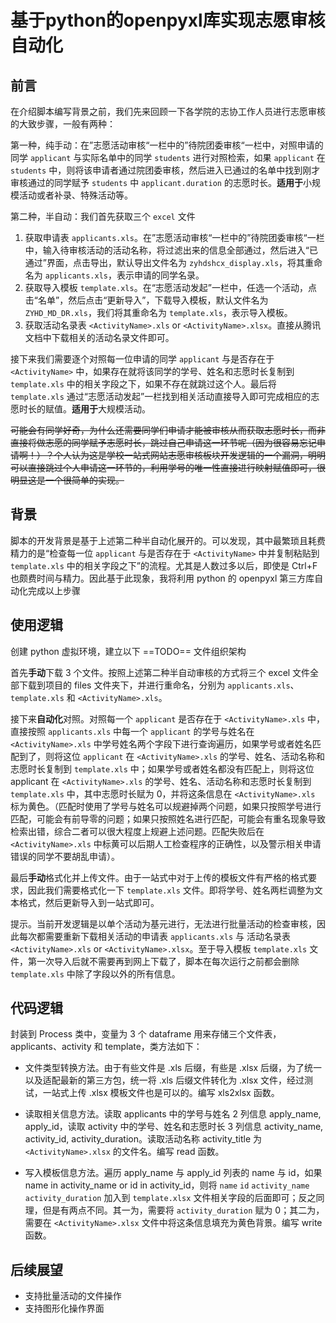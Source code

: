 # 基于python的openpyxl库实现志愿审核自动化

## 前言

在介绍脚本编写背景之前，我们先来回顾一下各学院的志协工作人员进行志愿审核的大致步骤，一般有两种：

第一种，纯手动：在”志愿活动审核“一栏中的”待院团委审核“一栏中，对照申请的同学 `applicant` 与实际名单中的同学 `students` 进行对照检索，如果 `applicant` 在 `students` 中，则将该申请者通过院团委审核，然后进入已通过的名单中找到刚才审核通过的同学赋予 `students` 中 `applicant.duration` 的志愿时长。**适用于**小规模活动或者补录、特殊活动等。

第二种，半自动：我们首先获取三个 `excel` 文件

1. 获取申请表 `applicants.xls`。在”志愿活动审核“一栏中的”待院团委审核“一栏中，输入待审核活动的活动名称，将过滤出来的信息全部通过，然后进入“已通过”界面，点击导出，默认导出文件名为 `zyhdshcx_display.xls`，将其重命名为 `applicants.xls`，表示申请的同学名录。
2. 获取导入模板 `template.xls`。在“志愿活动发起”一栏中，任选一个活动，点击“名单”，然后点击“更新导入”，下载导入模板，默认文件名为 `ZYHD_MD_DR.xls`，我们将其重命名为 `template.xls`，表示导入模板。
3. 获取活动名录表 `<ActivityName>.xls` or `<ActivityName>.xlsx`。直接从腾讯文档中下载相关的活动名录文件即可。

接下来我们需要逐个对照每一位申请的同学 `applicant` 与是否存在于 `<ActivityName>` 中，如果存在就将该同学的学号、姓名和志愿时长复制到 `template.xls` 中的相关字段之下，如果不存在就跳过这个人。最后将 `template.xls` 通过“志愿活动发起”一栏找到相关活动直接导入即可完成相应的志愿时长的赋值。**适用于**大规模活动。

~~可能会有同学好奇，为什么还需要同学们申请才能被审核从而获取志愿时长，而非直接将做志愿的同学赋予志愿时长，跳过自己申请这一环节呢（因为很容易忘记申请啊！）？个人认为这是学校一站式网站志愿审核板块开发逻辑的一个漏洞，明明可以直接跳过个人申请这一环节的，利用学号的唯一性直接进行映射赋值即可，很明显这是一个很简单的实现。~~

## 背景

脚本的开发背景是基于上述第二种半自动化展开的。可以发现，其中最繁琐且耗费精力的是“检查每一位 `applicant` 与是否存在于 `<ActivityName>` 中并复制粘贴到 `template.xls` 中的相关字段之下”的流程。尤其是人数过多以后，即使是 Ctrl+F 也颇费时间与精力。因此基于此现象，我将利用 python 的 openpyxl 第三方库自动化完成以上步骤

## 使用逻辑

创建 python 虚拟环境，建立以下 ==TODO== 文件组织架构

首先**手动**下载 3 个文件。按照上述第二种半自动审核的方式将三个 excel 文件全部下载到项目的 files 文件夹下，并进行重命名，分别为 `applicants.xls`、`template.xls` 和 `<ActivityName>.xls`。

接下来**自动化**对照。对照每一个 `applicant` 是否存在于 `<ActivityName>.xls` 中，直接按照 `applicants.xls` 中每一个 `applicant` 的学号与姓名在 `<ActivityName>.xls` 中学号姓名两个字段下进行查询遍历，如果学号或者姓名匹配到了，则将这位 `applicant` 在 `<ActivityName>.xls` 的学号、姓名、活动名称和志愿时长复制到 `template.xls` 中；如果学号或者姓名都没有匹配上，则将这位 applicant 在 `<ActivityName>.xls` 的学号、姓名、活动名称和志愿时长复制到 `template.xls` 中，其中志愿时长赋为 0，并将这条信息在 `<ActivityName>.xls` 标为黄色。（匹配时使用了学号与姓名可以规避掉两个问题，如果只按照学号进行匹配，可能会有前导零的问题；如果只按照姓名进行匹配，可能会有重名现象导致检索出错，综合二者可以很大程度上规避上述问题。匹配失败后在 `<ActivityName>.xls` 中标黄可以后期人工检查程序的正确性，以及警示相关申请错误的同学不要胡乱申请）。

最后**手动**格式化并上传文件。由于一站式中对于上传的模板文件有严格的格式要求，因此我们需要格式化一下 `template.xls` 文件。即将学号、姓名两栏调整为文本格式，然后更新导入到一站式即可。

提示。当前开发逻辑是以单个活动为基元进行，无法进行批量活动的检查审核，因此每次都需要重新下载相关活动的申请表 `applicants.xls` 与 活动名录表 `<ActivityName>.xls` or `<ActivityName>.xlsx`。至于导入模板 `template.xls` 文件，第一次导入后就不需要再到网上下载了，脚本在每次运行之前都会删除 `template.xls` 中除了字段以外的所有信息。

## 代码逻辑

封装到 Process 类中，变量为 3 个 dataframe 用来存储三个文件表，applicants、activity 和 template，类方法如下：

- 文件类型转换方法。由于有些文件是 .xls 后缀，有些是 .xlsx 后缀，为了统一以及适配最新的第三方包，统一将 .xls 后缀文件转化为 .xlsx 文件，经过测试，一站式上传 .xlsx 模板文件也是可以的。编写 xls2xlsx 函数。

- 读取相关信息方法。读取 applicants 中的学号与姓名 2 列信息 apply_name, apply_id，读取 activity 中的学号、姓名和志愿时长 3 列信息 activity_name, activity_id, activity_duration。读取活动名称 activity_title 为 `<ActivityName>.xlsx` 的文件名。编写 read 函数。
- 写入模板信息方法。遍历 apply_name 与 apply_id 列表的 name 与 id，如果 name in activity_name or id in activity_id，则将 `name` `id` `activity_name` `activity_duration` 加入到 `template.xlsx` 文件相关字段的后面即可；反之同理，但是有两点不同。其一为，需要将  `activity_duration` 赋为 0；其二为，需要在 `<ActivityName>.xlsx` 文件中将这条信息填充为黄色背景。编写 write 函数。

## 后续展望

- 支持批量活动的文件操作
- 支持图形化操作界面
